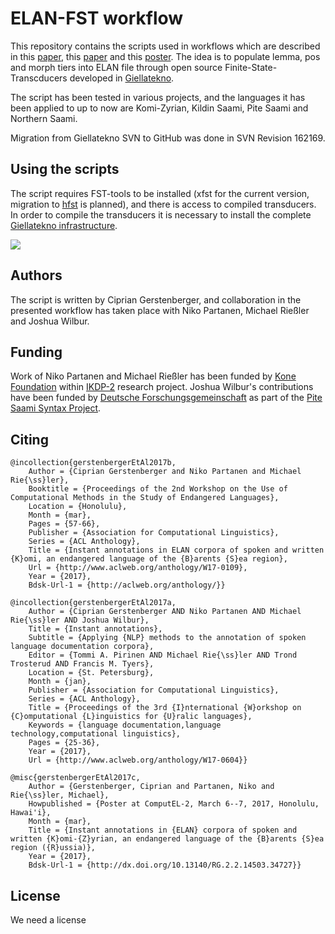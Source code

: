# ELAN-FST workflow

This repository contains the scripts used in workflows which are described in this [paper](http://www.aclweb.org/anthology/W17-0109), this [paper](http://www.aclweb.org/anthology/W17-0604) and this [poster](publications/gerstenbergerEtAl2017c.pdf). The idea is to populate lemma, pos and morph tiers into ELAN file through open source Finite-State-Transcducers developed in [Giellatekno](http://giellatekno.uit.no/).

The script has been tested in various projects, and the languages it has been applied to up to now are Komi-Zyrian, Kildin Saami, Pite Saami and Northern Saami.

Migration from Giellatekno SVN to GitHub was done in SVN Revision 162169.

## Using the scripts

The script requires FST-tools to be installed (xfst for the current version, migration to [hfst](https://hfst.github.io/) is planned), and there is access to compiled transducers. In order to compile the transducers it is necessary to install the complete [Giellatekno infrastructure](http://giellatekno.uit.no/doc/infra/infraremake/GettingStartedWithTheNewInfra.html).

![](https://imgur.com/iA99VGz.png)

## Authors

The script is written by Ciprian Gerstenberger, and collaboration in the presented workflow has taken place with Niko Partanen, Michael Rießler and Joshua Wilbur.

## Funding

Work of Niko Partanen and Michael Rießler has been funded by [Kone Foundation](https://koneensaatio.fi) within [IKDP-2](https://github.com/langdoc/IKDP-2) research project. Joshua Wilbur's contributions have been funded by [Deutsche Forschungsgemeinschaft](http://www.dfg.de) as part of the [Pite Saami Syntax Project](http://saami.uni-freiburg.de/psdp/syntax/).

## Citing

```
@incollection{gerstenbergerEtAl2017b,
	Author = {Ciprian Gerstenberger and Niko Partanen and Michael Rie{\ss}ler},
	Booktitle = {Proceedings of the 2nd Workshop on the Use of Computational Methods in the Study of Endangered Languages},
	Location = {Honolulu},
	Month = {mar},
	Pages = {57-66},
	Publisher = {Association for Computational Linguistics},
	Series = {ACL Anthology},
	Title = {Instant annotations in ELAN corpora of spoken and written {K}omi, an endangered language of the {B}arents {S}ea region},
	Url = {http://www.aclweb.org/anthology/W17-0109},
	Year = {2017},
	Bdsk-Url-1 = {http://aclweb.org/anthology/}}

@incollection{gerstenbergerEtAl2017a,
	Author = {Ciprian Gerstenberger AND Niko Partanen AND Michael Rie{\ss}ler AND Joshua Wilbur},
	Title = {Instant annotations},
	Subtitle = {Applying {NLP} methods to the annotation of spoken language documentation corpora},
	Editor = {Tommi A. Pirinen AND Michael Rie{\ss}ler AND Trond Trosterud AND Francis M. Tyers},
	Location = {St. Petersburg},
	Month = {jan},
	Publisher = {Association for Computational Linguistics},
	Series = {ACL Anthology},
	Title = {Proceedings of the 3rd {I}nternational {W}orkshop on {C}omputational {L}inguistics for {U}ralic languages},
	Keywords = {language documentation,language technology,computational linguistics},
	Pages = {25-36},
	Year = {2017},
	Url = {http://www.aclweb.org/anthology/W17-0604}}

@misc{gerstenbergerEtAl2017c,
	Author = {Gerstenberger, Ciprian and Partanen, Niko and Rie{\ss}ler, Michael},
	Howpublished = {Poster at ComputEL-2, March 6--7, 2017, Honolulu, Hawai'i},
	Month = {mar},
	Title = {Instant annotations in {ELAN} corpora of spoken and written {K}omi-{Z}yrian, an endangered language of the {B}arents {S}ea region ({R}ussia)},
	Year = {2017},
	Bdsk-Url-1 = {http://dx.doi.org/10.13140/RG.2.2.14503.34727}}

```

## License

We need a license
